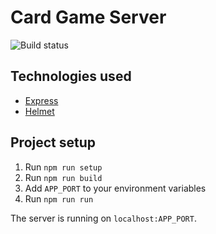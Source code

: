# Card Game Server

![Build status](https://travis-ci.com/eXsiLe95/card-game-server.svg?token=dyhpkqg71qTqqTMr1apg&branch=master)

## Technologies used

- [Express](https://expressjs.com/)
- [Helmet](https://helmetjs.github.io/)

## Project setup

1. Run `npm run setup`
1. Run `npm run build`
1. Add `APP_PORT` to your environment variables
1. Run `npm run run`

The server is running on `localhost:APP_PORT`.
